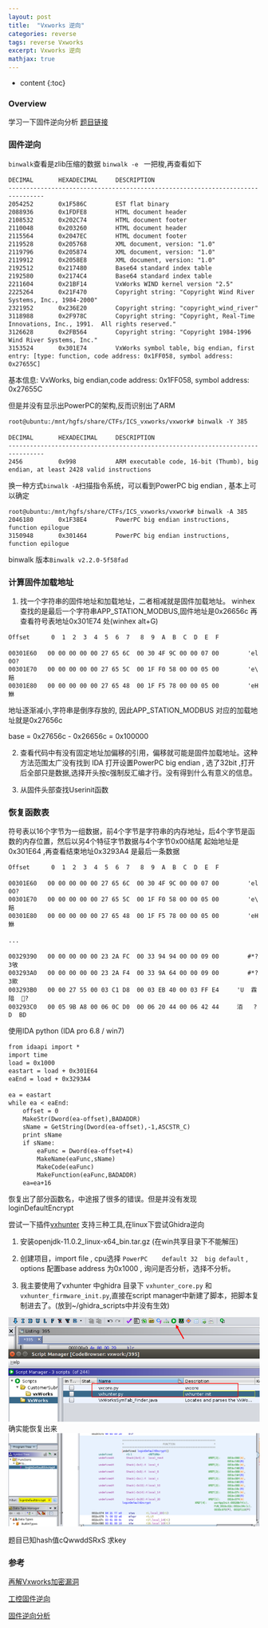 ```yaml
---
layout: post
title:  "Vxworks 逆向"
categories: reverse
tags: reverse Vxworks
excerpt: Vxworks 逆向
mathjax: true
---
```


* content
{:toc}

### Overview

学习一下固件逆向分析
[题目链接]()

### 固件逆向

`binwalk`查看是zlib压缩的数据
`binwalk -e ` 一把梭,再查看如下

```
DECIMAL       HEXADECIMAL     DESCRIPTION
--------------------------------------------------------------------------------
2054252       0x1F586C        EST flat binary
2088936       0x1FDFE8        HTML document header
2108532       0x202C74        HTML document footer
2110048       0x203260        HTML document header
2115564       0x2047EC        HTML document footer
2119528       0x205768        XML document, version: "1.0"
2119796       0x205874        XML document, version: "1.0"
2119912       0x2058E8        XML document, version: "1.0"
2192512       0x217480        Base64 standard index table
2192580       0x2174C4        Base64 standard index table
2211604       0x21BF14        VxWorks WIND kernel version "2.5"
2225264       0x21F470        Copyright string: "Copyright Wind River Systems, Inc., 1984-2000"
2321952       0x236E20        Copyright string: "copyright_wind_river"
3118988       0x2F978C        Copyright string: "Copyright, Real-Time Innovations, Inc., 1991.  All rights reserved."
3126628       0x2FB564        Copyright string: "Copyright 1984-1996 Wind River Systems, Inc."
3153524       0x301E74        VxWorks symbol table, big endian, first entry: [type: function, code address: 0x1FF058, symbol address: 0x27655C]
```
基本信息: VxWorks, big endian,code address: 0x1FF058, symbol address: 0x27655C

但是并没有显示出PowerPC的架构,反而识别出了ARM
```
root@ubuntu:/mnt/hgfs/share/CTFs/ICS_vxworks/vxwork# binwalk -Y 385

DECIMAL       HEXADECIMAL     DESCRIPTION
--------------------------------------------------------------------------------
2456          0x998           ARM executable code, 16-bit (Thumb), big endian, at least 2428 valid instructions
```

换一种方式`binwalk -A`扫描指令系统，可以看到PowerPC big endian , 基本上可以确定

```
root@ubuntu:/mnt/hgfs/share/CTFs/ICS_vxworks/vxwork# binwalk -A 385
2046180       0x1F38E4        PowerPC big endian instructions, function epilogue
3150948       0x301464        PowerPC big endian instructions, function epilogue
```

binwalk 版本`Binwalk v2.2.0-5f58fad`

### 计算固件加载地址

1. 找一个字符串的固件地址和加载地址，二者相减就是固件加载地址。
winhex 查找的是最后一个字符串APP_STATION_MODBUS,固件地址是0x26656c
再查看符号表地址0x301E74 处(winhex alt+G) 

```
Offset      0  1  2  3  4  5  6  7   8  9  A  B  C  D  E  F

00301E60   00 00 00 00 00 27 65 6C  00 30 4F 9C 00 00 07 00        'el 0O?   
00301E70   00 00 00 00 00 27 65 5C  00 1F F0 58 00 00 05 00        'e\  餢    
00301E80   00 00 00 00 00 27 65 48  00 1F F5 78 00 00 05 00        'eH  鮴    
```
地址逐渐减小,字符串是倒序存放的, 因此APP_STATION_MODBUS 对应的加载地址就是0x27656c

base = 0x27656c - 0x26656c = 0x100000

2. 查看代码中有没有固定地址加偏移的引用，偏移就可能是固件加载地址。这种方法范围太广没有找到
IDA 打开设置PowerPC big endian , 选了32bit ,打开后全部只是数据,选择开头按c强制反汇编才行。没有得到什么有意义的信息。

3. 从固件头部查找Userinit函数

### 恢复函数表

符号表以16个字节为一组数据，前4个字节是字符串的内存地址，后4个字节是函数的内存位置，然后以另4个特征字节数据与4个字节0x00结尾
起始地址是0x301E64 ,再查看结束地址0x3293A4 是最后一条数据

```
Offset      0  1  2  3  4  5  6  7   8  9  A  B  C  D  E  F

00301E60   00 00 00 00 00 27 65 6C  00 30 4F 9C 00 00 07 00        'el 0O?   
00301E70   00 00 00 00 00 27 65 5C  00 1F F0 58 00 00 05 00        'e\  餢    
00301E80   00 00 00 00 00 27 65 48  00 1F F5 78 00 00 05 00        'eH  鮴    

...

00329390   00 00 00 00 00 23 2A FC  00 33 94 94 00 00 09 00        #*?3敂    
003293A0   00 00 00 00 00 23 2A F4  00 33 9A 64 00 00 09 00        #*?3歞    
003293B0   00 00 27 55 00 03 C1 D8  00 03 EB 40 00 03 FF E4     'U  霖  隌  ?
003293C0   00 05 9B A8 00 06 0C D0  00 06 20 44 00 06 42 44     洦   ?  D  BD

```

使用IDA python (IDA pro 6.8 / win7)

```
from idaapi import *
import time
load = 0x1000
eastart = load + 0x301E64
eaEnd = load + 0x3293A4

ea = eastart
while ea < eaEnd:
    offset = 0
    MakeStr(Dword(ea-offset),BADADDR)
    sName = GetString(Dword(ea-offset),-1,ASCSTR_C)
    print sName
    if sName:
        eaFunc = Dword(ea-offset+4)
        MakeName(eaFunc,sName)
        MakeCode(eaFunc)
        MakeFunction(eaFunc,BADADDR)
    ea=ea+16
```
恢复出了部分函数名，中途报了很多的错误。但是并没有发现loginDefaultEncrypt

尝试一下插件[vxhunter](https://github.com/PAGalaxyLab/vxhunter) 支持三种工具,在linux下尝试Ghidra逆向

1. 安装openjdk-11.0.2_linux-x64_bin.tar.gz (在win共享目录下不能解压)

2. 创建项目，import file , cpu选择 `PowerPC	default	32	big	default` , options 配置base address 为0x1000 , 询问是否分析，选择不分析。
3. 我主要使用了vxhunter 中ghidra 目录下 `vxhunter_core.py` 和  `vxhunter_firmware_init.py`,直接在script manager中新建了脚本，把脚本复制进去了。(放到~/ghidra_scripts中并没有生效)

![](IMG/2019-11-25-Vxworks_re/vxhunter.png)
确实能恢复出来
![](IMG/2019-11-25-Vxworks_re/result.png)

题目已知hash值cQwwddSRxS 求key

### 参考
[再解Vxworks加密漏洞](https://www.freebuf.com/vuls/177036.html)

[工控固件逆向](http://www.icsmaster.org/archives/ics/784)

[固件逆向分析](https://paper.seebug.org/613/)

